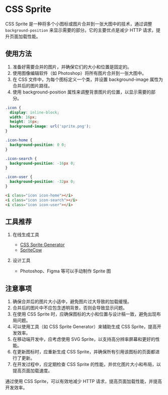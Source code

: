 # CSS Sprite

CSS Sprite 是一种将多个小图标或图片合并到一张大图中的技术，通过调整 `background-position` 来显示需要的部分。它的主要优点是减少 HTTP 请求，提升页面加载性能。

## 使用方法

1. 准备好需要合并的图片，并确保它们的大小和位置是固定的。
2. 使用图像编辑软件（如 Photoshop）将所有图片合并到一张大图中。
3. 在 CSS 文件中，为每个图标定义一个类，并设置 background-image 属性为合并后的图片路径。
4. 使用 background-position 属性来调整背景图片的位置，以显示需要的部分。

```css
.icon {
  display: inline-block;
  width: 16px;
  height: 16px;
  background-image: url('sprite.png');
}

.icon-home {
  background-position: 0 0;
}

.icon-search {
  background-position: -16px 0;
}

.icon-user {
  background-position: -32px 0;
}

```

```html
<i class="icon icon-home"></i>
<i class="icon icon-search"></i>
<i class="icon icon-user"></i>
```

## 工具推荐

1. 在线生成工具
   - [CSS Sprite Generator](https://www.cssspritegenerator.com/)
   - [SpriteCow](https://spritecow.com/)

2. 设计工具
    - Photoshop、Figma 等可以手动制作 Sprite 图

## 注意事项

1. 确保合并后的图片大小适中，避免图片过大导致的加载缓慢。
2. 合并后的图片中不应包含透明背景，否则会导致显示问题。
3. 在使用 CSS Sprite 时，应确保图标的大小和位置与设计稿一致，避免出现布局问题。
4. 可以使用工具（如 CSS Sprite Generator）来辅助生成 CSS Sprite，提高开发效率。
5. 在移动端开发中，应考虑使用 SVG Sprite，以支持高分辨率屏幕和更好的性能。
6. 在更新图标时，应重新生成 CSS Sprite，并确保所有引用该图标的页面都进行了更新。
7. 在开发过程中，应定期检查 CSS Sprite 的性能，并优化图片大小和布局，以提高页面加载速度。

通过使用 CSS Sprite，可以有效地减少 HTTP 请求，提高页面加载性能，并提高开发效率。
